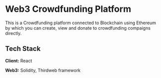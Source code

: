 # Web3 Crowdfunding Platform

This is a Crowdfunding platform connected to Blockchain using Ethereum by which you can create, view and donate to crowdfunding compaigns directly.

## Tech Stack

**Client:** React

**Web3:** Solidity, Thirdweb framework

